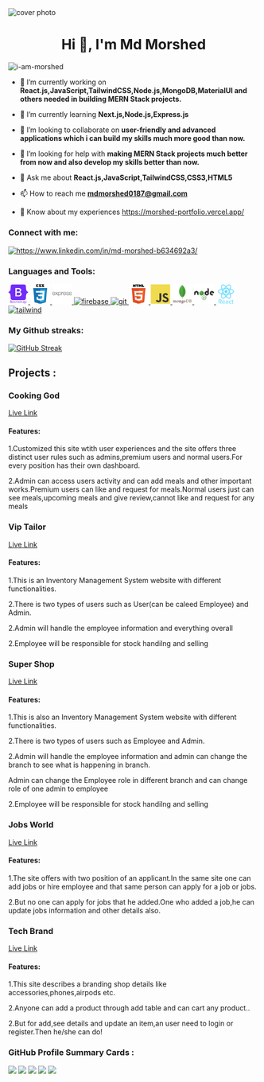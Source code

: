 <img src="https://res.cloudinary.com/dt3h4wx0k/image/upload/v1761852137/Neutral_Creative_Professional_LinkedIn_Article_Cover_Image_cwz2ig.png" alt="cover photo" >
<h1 align="center">Hi 👋, I'm Md Morshed</h1>

<p align="left"> <img src="https://komarev.com/ghpvc/?username=i-am-morshed&label=Profile%20views&color=0e75b6&style=flat" alt="i-am-morshed" /> </p>


- 🔭 I’m currently working on **React.js,JavaScript,TailwindCSS,Node.js,MongoDB,MaterialUI and others needed in building MERN Stack projects.**

- 🌱 I’m currently learning **Next.js,Node.js,Express.js**

- 👯 I’m looking to collaborate on **user-friendly and advanced applications which i can build my skills much more good than now.**

- 🤝 I’m looking for help with **making MERN Stack projects much better from now and also develop my skills better than now.**

- 💬 Ask me about **React.js,JavaScript,TailwindCSS,CSS3,HTML5**

- 📫 How to reach me **mdmorshed0187@gmail.com**

- 📄 Know about my experiences https://morshed-portfolio.vercel.app/

<h3 align="left">Connect with me:</h3>
<p align="left">
<a href="https://linkedin.com/in/https://www.linkedin.com/in/md-morshed-b634692a3/" target="blank"><img align="center" src="https://raw.githubusercontent.com/rahuldkjain/github-profile-readme-generator/master/src/images/icons/Social/linked-in-alt.svg" alt="https://www.linkedin.com/in/md-morshed-b634692a3/" height="30" width="40" /></a>
</p>

<h3 align="left">Languages and Tools:</h3>
<p align="left"> <a href="https://getbootstrap.com" target="_blank" rel="noreferrer"> <img src="https://raw.githubusercontent.com/devicons/devicon/master/icons/bootstrap/bootstrap-plain-wordmark.svg" alt="bootstrap" width="40" height="40"/> </a> <a href="https://www.w3schools.com/css/" target="_blank" rel="noreferrer"> <img src="https://raw.githubusercontent.com/devicons/devicon/master/icons/css3/css3-original-wordmark.svg" alt="css3" width="40" height="40"/> </a> <a href="https://expressjs.com" target="_blank" rel="noreferrer"> <img src="https://raw.githubusercontent.com/devicons/devicon/master/icons/express/express-original-wordmark.svg" alt="express" width="40" height="40"/> </a> <a href="https://firebase.google.com/" target="_blank" rel="noreferrer"> <img src="https://www.vectorlogo.zone/logos/firebase/firebase-icon.svg" alt="firebase" width="40" height="40"/> </a> <a href="https://git-scm.com/" target="_blank" rel="noreferrer"> <img src="https://www.vectorlogo.zone/logos/git-scm/git-scm-icon.svg" alt="git" width="40" height="40"/> </a> <a href="https://www.w3.org/html/" target="_blank" rel="noreferrer"> <img src="https://raw.githubusercontent.com/devicons/devicon/master/icons/html5/html5-original-wordmark.svg" alt="html5" width="40" height="40"/> </a> <a href="https://developer.mozilla.org/en-US/docs/Web/JavaScript" target="_blank" rel="noreferrer"> <img src="https://raw.githubusercontent.com/devicons/devicon/master/icons/javascript/javascript-original.svg" alt="javascript" width="40" height="40"/> </a> <a href="https://www.mongodb.com/" target="_blank" rel="noreferrer"> <img src="https://raw.githubusercontent.com/devicons/devicon/master/icons/mongodb/mongodb-original-wordmark.svg" alt="mongodb" width="40" height="40"/> </a> <a href="https://nodejs.org" target="_blank" rel="noreferrer"> <img src="https://raw.githubusercontent.com/devicons/devicon/master/icons/nodejs/nodejs-original-wordmark.svg" alt="nodejs" width="40" height="40"/> </a> <a href="https://reactjs.org/" target="_blank" rel="noreferrer"> <img src="https://raw.githubusercontent.com/devicons/devicon/master/icons/react/react-original-wordmark.svg" alt="react" width="40" height="40"/> </a> <a href="https://tailwindcss.com/" target="_blank" rel="noreferrer"> <img src="https://www.vectorlogo.zone/logos/tailwindcss/tailwindcss-icon.svg" alt="tailwind" width="40" height="40"/> </a> </p>


<h3 align="left">My Github streaks: </h3>
<a href="https://git.io/streak-stats"><img src="https://github-readme-streak-stats.herokuapp.com?user=I-am-MoRsHeD&theme=whatsapp-dark2&border_radius=5" alt="GitHub Streak" /></a>


<h2 align="left">Projects : </h2>
<h3 align="left">Cooking God</h3>
<a href="https://hostel-management-client12.web.app/">Live Link</a>
<h4 align="left">Features: </h4>
<p>1.Customized this site wtith user experiences and the site offers three distinct user rules such as admins,premium users and normal users.For every position has their own dashboard.</p>
<p>2.Admin can access users activity and can add meals and other important works.Premium users can like and request for meals.Normal users just can see meals,upcoming meals and give review,cannot like and request for any meals</p>

<h3 align="left">Vip Tailor</h3>
<a href="https://vip-tailor.vercel.app">Live Link</a>
<h4 align="left">Features: </h4>
<p>1.This is an Inventory Management System website with different functionalities.</p>
<p>2.There is two types of users such as User(can be caleed Employee) and Admin.</p>
<p>2.Admin will handle the employee information and everything overall</p>
<p>2.Employee will be responsible for stock handilng and selling</p>

<h3 align="left">Super Shop</h3>
<a href="https://super-shop-project-2.vercel.app">Live Link</a>
<h4 align="left">Features: </h4>
<p>1.This is also an Inventory Management System website with different functionalities.</p>
<p>2.There is two types of users such as Employee and Admin.</p>
<p>2.Admin will handle the employee information and admin can change the branch to see what is happening in branch.</p>
<p>Admin can change the Employee role in different branch and can change role of one admin to employee</p>
<p>2.Employee will be responsible for stock handilng and selling</p>

<h3 align="left">Jobs World</h3>
<a href="https://wondrous-trifle-3074aa.netlify.app/">Live Link</a>
<h4 align="left">Features: </h4>
<p>1.The site offers with two position of an applicant.In the same site one can add jobs or hire employee and that same person can apply for a job or jobs.</p>
<p>2.But no one can apply for jobs that he added.One who added a job,he can update jobs information and other details also.</p>

<h3 align="left">Tech Brand</h3>
<a href="https://tech-brand.web.app/">Live Link</a>
<h4 align="left">Features: </h4>
<p>1.This site describes a branding shop details like accessories,phones,airpods etc.</p>
<p>2.Anyone can add a product through add table and can cart any product..</p>
<p>2.But for add,see details and update an item,an user need to login or register.Then he/she can do!</p>







<h3 align="left">GitHub Profile Summary Cards : </h3>

![](http://github-profile-summary-cards.vercel.app/api/cards/profile-details?username=I-am-MoRsHeD&theme=solarized_dark)
![](http://github-profile-summary-cards.vercel.app/api/cards/repos-per-language?username=I-am-MoRsHeD&theme=solarized_dark)
![](http://github-profile-summary-cards.vercel.app/api/cards/most-commit-language?username=I-am-MoRsHeD&theme=solarized_dark)
![](http://github-profile-summary-cards.vercel.app/api/cards/stats?username=I-am-MoRsHeD&theme=solarized_dark)
![](http://github-profile-summary-cards.vercel.app/api/cards/productive-time?username=I-am-MoRsHeD&theme=solarized_dark&utcOffset=8)


